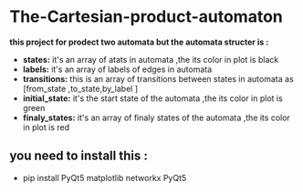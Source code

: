 # __The-Cartesian-product-automaton__
**this project for prodect two automata but the automata structer is :**

- **states:** it's an  array of atats in automata ,the its color in plot is black 
- **labels:** it's an array of labels of edges in automata
- __transitions:__ this is an array of transitions between states in automata as [from_state ,to_state,by_label ]
- **initial_state:** it's the start state of the automata ,the its color in plot is green
- **finaly_states:** it's an array of finaly states of the automata ,the its color in plot is red

## **you need to install this :**
- pip install PyQt5 matplotlib networkx PyQt5




